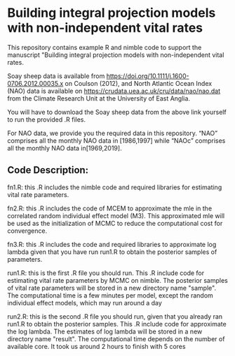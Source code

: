 # Building integral projection models with non-independent vital rates

This repository contains example R and nimble code to support the manuscript "Building integral projection models with non-independent vital rates. 

Soay sheep data is available from https://doi.org/10.1111/j.1600-0706.2012.00035.x on Coulson (2012), and North Atlantic Ocean Index (NAO) data is available on https://crudata.uea.ac.uk/cru/data/nao/nao.dat from the Climate Research Unit at the University of East Anglia.

You will have to download the Soay sheep data from the above link yourself to run the provided .R files. 

For NAO data, we provide you the required data in this repository. “NAO” comprises all the monthly NAO data in [1986,1997] while “NAOc” comprises all the monthly NAO data in[1969,2019].



## Code Description:

fn1.R: this .R includes the nimble code and required libraries for estimating vital rate parameters.

fn2.R: this .R includes the code of MCEM to approximate the mle in the correlated random individual effect model (M3). This approximated mle will be used as the initialization of MCMC to reduce the computational cost for convergence.

fn3.R: this .R includes the code and required libraries to approximate log lambda given that you have run run1.R to obtain the posterior samples of parameters.

run1.R: this is the first .R file you should run. This .R include code for estimating vital rate parameters by MCMC on nimble. The posterior samples of vital rate parameters will be stored in a new directory name "sample". The computational time is a few minutes per model, except the random individual effect models, which may run around a day

run2.R: this is the second .R file you should run, given that you already ran run1.R to obtain the posterior samples. This .R include code for approximate the log lambda. The estimates of log lambda will be stored in a new directory name "result". The computational time depends on the number of available core. It took us around 2 hours to finish with 5 cores
